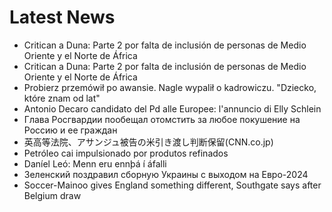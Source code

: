 # Latest News
-  Critican a Duna: Parte 2 por falta de inclusión de personas de Medio Oriente y el Norte de África
-  Critican a Duna: Parte 2 por falta de inclusión de personas de Medio Oriente y el Norte de África
-  Probierz przemówił po awansie. Nagle wypalił o kadrowiczu. "Dziecko, które znam od lat"
-  Antonio Decaro candidato del Pd alle Europee: l'annuncio di Elly Schlein
-  Глава Росгвардии пообещал отомстить за любое покушение на Россию и ее граждан
-  英高等法院、アサンジュ被告の米引き渡し判断保留(CNN.co.jp)
-  Petróleo cai impulsionado por produtos refinados
-  Daníel Leó: Menn eru ennþá í áfalli
-  Зеленский поздравил сборную Украины с выходом на Евро-2024
-  Soccer-Mainoo gives England something different, Southgate says after Belgium draw
